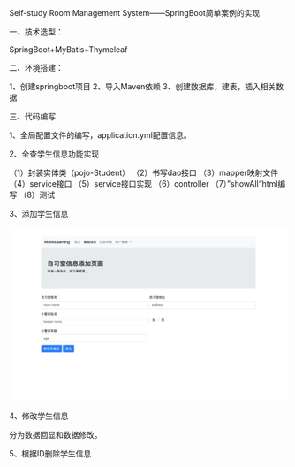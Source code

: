 Self-study Room Management System——SpringBoot简单案例的实现

一、技术选型：

SpringBoot+MyBatis+Thymeleaf

二、环境搭建：

1、创建springboot项目
2、导入Maven依赖
3、创建数据库，建表，插入相关数据

三、代码编写

1、全局配置文件的编写，application.yml配置信息。

2、全查学生信息功能实现

（1）封装实体类（pojo-Student）
（2）书写dao接口
（3）mapper映射文件
（4）service接口
（5）service接口实现
（6）controller
（7）”showAll“html编写
（8）测试

3、添加学生信息

![keeperAdd](./intro/keeperAdd.png)

4、修改学生信息

分为数据回显和数据修改。

5、根据ID删除学生信息
